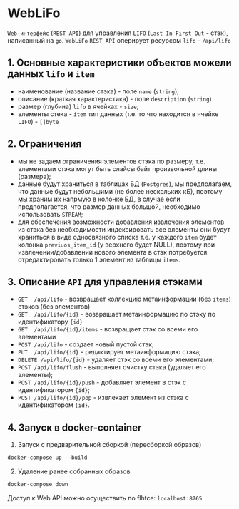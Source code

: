 # WebLiFo

`Web-интерфейс` (`REST API`) для управления `LIFO` (`Last In First Out` - стэк), написанный на `go`.
`WebLiFo` `REST API` оперирует ресурсом `lifo` - `/api/lifo` 

## 1. Основные характеристики объектов можели данных `lifo` и `item`

* наименование (название стэка) - поле `name` (`string`);
* описание (краткая характеристика) - поле `description` (`string`)
* размер (глубина) `lifo` в ячейках - `size`; 
* элементы стека - `item` тип данных (т.е. то что находится в ячейке `LIFO`) - `[]byte`

## 2. Ограничения

* мы не задаем ограничения элементов стэка по размеру, т.е. элементами стэка могут быть слайсы
  байт произвольной длины (размера);
* данные будут храниться в таблицах БД (`Postgres`), мы предполагаем, что данные будут небольшими
  (не более нескольких кБ), поэтому мы храним их напрмую в колонке БД, в случае если предполагается,
  что размер данных большой, необходимо использовать `STREAM`;
* для обеспечения возможности добавления извлечения элементов из стэка без необходимости индексировать
  все элементы они будут храниться в виде односвязного списка т.е. у каждого `item` будет колонка
  `previuos_item_id` (у верхнего будет NULL), поэтому при извлечении/добавлении нового элемента в стэк
  потребуется отредактировать только 1 элемент из таблицы `items`.
  

## 3. Описание `API` для управления стэками

* `GET  /api/lifo` - возвращает коллекцию метаинформации (без `items`) стэков (без элементов)
* `GET  /api/lifo/{id}` - возвращает метаинформацию по стэку по идентификатору `{id}`
* `GET  /api/lifo/{id}/items` - возвращает стэк со всеми его элементами
* `POST /api/lifo` - создает новый пустой стэк;
* `PUT  /api/lifo/{id}` - редактирует метаинформацию стэка;
* `DELETE /api/lifo/{id}` - удаляет стэк со всеми его элементами;
* `POST /api/lifo/flush` - выполняет очистку стэка (удаляет его элементы);
* `POST /api/lifo/{id}/push` - добавляет элемент в стэк с идентификатором `{id}`;
* `POST /api/lifo/{id}/pop` - извлекает элемент из стэка с идентификатором `{id}`.

## 4. Запуск в docker-container

1. Запуск с предварительной сборкой (пересборкой образов)

```ps1
docker-compose up --build
```

2. Удаление ранее собранных образов

```ps1
docker-compose down
```

Доступ к Web API можно осуществить по flhtce: `localhost:8765`
